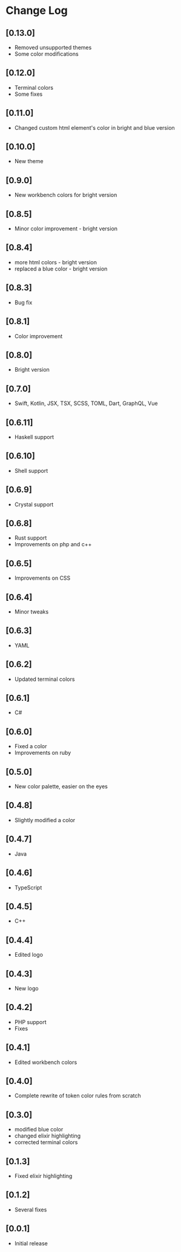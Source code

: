 # Change Log

## [0.13.0]

- Removed unsupported themes
- Some color modifications

## [0.12.0]

- Terminal colors
- Some fixes

## [0.11.0]

- Changed custom html element's color in bright and blue version

## [0.10.0]

- New theme

## [0.9.0]

- New workbench colors for bright version

## [0.8.5]

- Minor color improvement - bright version

## [0.8.4]

- more html colors - bright version
- replaced a blue color - bright version

## [0.8.3]

- Bug fix

## [0.8.1]

- Color improvement

## [0.8.0]

- Bright version

## [0.7.0]

- Swift, Kotlin, JSX, TSX, SCSS, TOML, Dart, GraphQL, Vue

## [0.6.11]

- Haskell support

## [0.6.10]

- Shell support

## [0.6.9]

- Crystal support

## [0.6.8]

- Rust support
- Improvements on php and c++

## [0.6.5]

- Improvements on CSS

## [0.6.4]

- Minor tweaks

## [0.6.3]

- YAML

## [0.6.2]

- Updated terminal colors

## [0.6.1]

- C#

## [0.6.0]

- Fixed a color
- Improvements on ruby

## [0.5.0]

- New color palette, easier on the eyes

## [0.4.8]

- Slightly modified a color

## [0.4.7]

- Java

## [0.4.6]

- TypeScript

## [0.4.5]

- C++

## [0.4.4]

- Edited logo

## [0.4.3]

- New logo

## [0.4.2]

- PHP support
- Fixes

## [0.4.1]

- Edited workbench colors

## [0.4.0]

- Complete rewrite of token color rules from scratch

## [0.3.0]

- modified blue color
- changed elixir highlighting
- corrected terminal colors

## [0.1.3]

- Fixed elixir highlighting

## [0.1.2]

- Several fixes

## [0.0.1]

- Initial release
